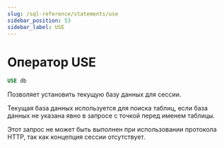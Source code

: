 ```yaml
---
slug: /sql-reference/statements/use
sidebar_position: 53
sidebar_label: USE
---
```



# Оператор USE

``` sql
USE db
```

Позволяет установить текущую базу данных для сессии.

Текущая база данных используется для поиска таблиц, если база данных не указана явно в запросе с точкой перед именем таблицы.

Этот запрос не может быть выполнен при использовании протокола HTTP, так как концепция сессии отсутствует.
